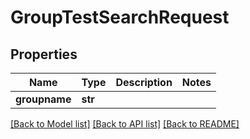 # GroupTestSearchRequest

## Properties
Name | Type | Description | Notes
------------ | ------------- | ------------- | -------------
**groupname** | **str** |  | 

[[Back to Model list]](../README.md#documentation-for-models) [[Back to API list]](../README.md#documentation-for-api-endpoints) [[Back to README]](../README.md)



